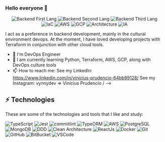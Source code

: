 ### Hello everyone 👋

<p align="center">

  <img alt="Backend First Lang" src="https://img.shields.io/badge/First-Typescript-blue" />

  <img alt="Backend Second Lang" src="https://img.shields.io/badge/Second-Python-informational" />
  
  <img alt="Backend Third Lang" src="https://img.shields.io/badge/Third-Golang-9cf" />

  <img alt="IaC" src="https://img.shields.io/badge/IaC-Terraform-blue" />
  
  <img alt="AWS" src="https://img.shields.io/badge/Cloud-AWS-orange" />

  <img alt="GCP" src="https://img.shields.io/badge/Cloud-GCP-blue" />
  
  <img alt="Architecture" src="https://img.shields.io/badge/Architecture-Clean%20Architecture-lightgrey" />
  
  <img alt="IA" src="https://img.shields.io/badge/IA-TensorFlow-important" />
 
</p>

I act as a preference in backend development, mainly in the cultural environment devops. At the moment, I have loved developing projects with Terraform in conjunction with other cloud tools.

- :office: I'm DevOps Engineer
- 🌱 I am currently learning Python, Terraform, AWS, GCP, along with DevOps culture tools
- 📫 How to reach me: 
  See my LinkedIn: https://www.linkedin.com/in/vinicius-prudencio-64bb99128/
  See my Instagram: vynnydev => Vinicius Prudencio /
-->

## ⚡ Technologies

These are some of the technologies and tools that I like and study:

![TypeScript](https://img.shields.io/badge/-TypeScript-007ACC?style=flat-square&logo=typescript&logoColor=white)
![Jest](https://img.shields.io/badge/-Jest-2a9d8f?style=flat-square&logo=jest&logoColor=white)
![commitlint](https://img.shields.io/badge/-commitlint-black?style=flat-square&logo=commitlint&logoColor=white)
![TypeORM](https://img.shields.io/badge/-TypeORM-blue?style=flat-typeorm&logo=white)
![AWS](https://img.shields.io/badge/-AWS-ff9f1c?style=flat-square&logo=aws&logoColor=white)
![PostgreSQL](https://img.shields.io/badge/-PostgreSQL-blue?style=flat-square&logo=postgresql)
![MongoDB](https://img.shields.io/badge/-MongoDB-1a936f?style=flat-square&logo=mongodb&logoColor=white)
![DDD](https://img.shields.io/badge/-DDD-06d6a0?style=flat-square&logo=DDD&logoColor=white)
![Clean Architecture](https://img.shields.io/badge/-Clean%20Architecture-06d6a0?style=flat-square&logo=Clean-Architecture&logoColor=white)
![ReactJs](https://img.shields.io/badge/-ReactJS-7209b7?style=flat-square&logo=react&logoColor=white)
![Docker](https://img.shields.io/badge/-Docker-f8f4f2?style=flat-square&logo=docker&logoColor=docker)
![Git](https://img.shields.io/badge/-Git-black?style=flat-square&logo=git)
![GitHub](https://img.shields.io/badge/-GitHub-181717?style=flat-square&logo=github)
![BitBucket](https://img.shields.io/badge/-BitBucket-181717?style=flat-square&logo=bitbucket)
![VSCode](https://img.shields.io/badge/-VSCode-007ACC?style=flat-square&logo=visual-studio-code&logoColor=white)
